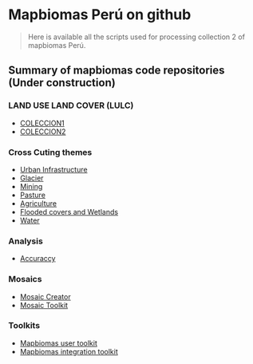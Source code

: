 # Mapbiomas Perú on github

> Here is available all the scripts used for processing collection 2 of mapbiomas Perú.

## Summary of mapbiomas code repositories (Under construction)

### LAND USE LAND COVER (LULC)
* [COLECCION1](https://github.com/raisgmb/mapbiomas-public/tree/main/mapbiomas-peru)      <!-- https://github.com/mapbiomas-brazil/amazon  -->
* [COLECCION2](https://github.com/mapbiomas-peru/aviso-mb-web)  

### Cross Cuting themes
* [Urban Infrastructure](https://raisgmb.github.io/aviso-mb-web/)
* [Glacier](https://raisgmb.github.io/aviso-mb-web/)
* [Mining](https://raisgmb.github.io/aviso-mb-web/)
* [Pasture](https://raisgmb.github.io/aviso-mb-web/)
* [Agriculture](https://raisgmb.github.io/aviso-mb-web/)
* [Flooded covers and Wetlands](https://raisgmb.github.io/aviso-mb-web/)
* [Water](https://raisgmb.github.io/aviso-mb-web/)

### Analysis

* [Accuraccy](https://raisgmb.github.io/aviso-mb-web/)  <!---POR DEFINIR -->

### Mosaics
* [Mosaic Creator](https://raisgmb.github.io/aviso-mb-web/)
* [Mosaic Toolkit](https://raisgmb.github.io/aviso-mb-web/)

### Toolkits
* [Mapbiomas user toolkit](https://github.com/mapbiomas-brazil/user-toolkit)
* [Mapbiomas integration toolkit](https://raisgmb.github.io/aviso-mb-web/)

<!--
**raisgmb/raisgmb** is a ✨ _special_ ✨ repository because its `README.md` (this file) appears on your GitHub profile.

Here are some ideas to get you started:

- 🔭 I’m currently working on ...
- 🌱 I’m currently learning ...
- 👯 I’m looking to collaborate on ...
- 🤔 I’m looking for help with ...
- 💬 Ask me about ...
- 📫 How to reach me: ...
- 😄 Pronouns: ...
- ⚡ Fun fact: ...
-->
